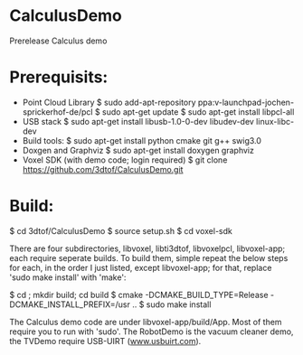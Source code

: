 # CalculusDemo
Prerelease Calculus demo

<h1>Prerequisits:</h1>

* Point Cloud Library
	$ sudo add-apt-repository ppa:v-launchpad-jochen-sprickerhof-de/pcl
	$ sudo apt-get update
	$ sudo apt-get install libpcl-all
* USB stack
	$ sudo apt-get install libusb-1.0-0-dev libudev-dev linux-libc-dev
* Build tools:
	$ sudo apt-get install python cmake git g++ swig3.0
* Doxgen and Graphviz
	$ sudo apt-get install doxygen graphviz
* Voxel SDK (with demo code; login required)
  	$ git clone https://github.com/3dtof/CalculusDemo.git

<h1>Build:</h1>
  $ cd 3dtof/CalculusDemo
  $ source setup.sh
  $ cd voxel-sdk
  
There are four subdirectories, libvoxel, libti3dtof, libvoxelpcl, libvoxel-app; each require seperate builds. To build them, simple repeat the below steps for each, in the order I just listed, except libvoxel-app; for that, replace 'sudo make install' with 'make':

  $ cd <directory>; mkdir build; cd build
  $ cmake -DCMAKE_BUILD_TYPE=Release -DCMAKE_INSTALL_PREFIX=/usr ..
  $ sudo make install

The Calculus demo code are under libvoxel-app/build/App.  Most of them require you to run with 'sudo'.  The RobotDemo is the vacuum cleaner demo, the TVDemo require USB-UIRT (www.usbuirt.com).
  
